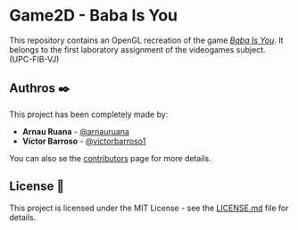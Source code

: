 # Game2D - Baba Is You

This repository contains an OpenGL recreation of the game [*Baba Is You*](https://www.hempuli.com/baba/). It belongs to the first laboratory assignment of the videogames subject. (UPC-FIB-VJ)


## Authros ✒️

This project has been completely made by:

- **Arnau Ruana** - [@arnauruana](https://github.com/arnauruana)
- **Víctor Barroso** - [@victorbarroso1](https://github.com/victorbarroso1)

You can also se the [contributors](https://github.com/arnauruana/opengl-game2D/contributors) page for more details. 


## License 📄

This project is licensed under the MIT License - see the [LICENSE.md](https://github.com/arnauruana/opengl-game2D/blob/master/LICENSE.md) file for details.
